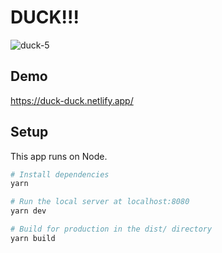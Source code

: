 # DUCK!!!
![duck-5](https://user-images.githubusercontent.com/128533/116800880-bf4b8000-aab9-11eb-839f-bbfa1ca84d04.gif)

## Demo
https://duck-duck.netlify.app/

## Setup
This app runs on Node.

``` bash
# Install dependencies
yarn

# Run the local server at localhost:8080
yarn dev

# Build for production in the dist/ directory
yarn build
```
